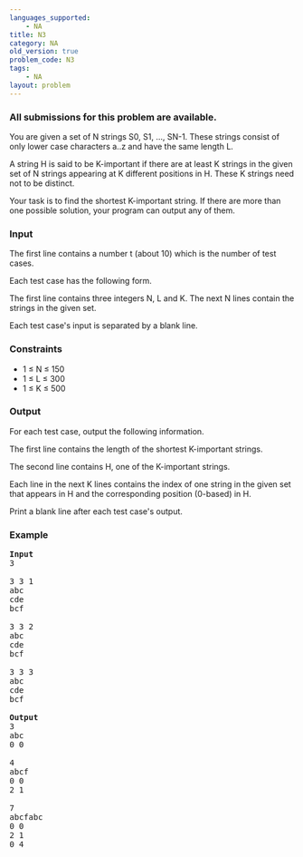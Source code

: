 ```yaml
---
languages_supported:
    - NA
title: N3
category: NA
old_version: true
problem_code: N3
tags:
    - NA
layout: problem
---
```

###  All submissions for this problem are available. 

You are given a set of N strings S0, S1, …, SN-1. These strings consist of only lower case characters a..z and have the same length L.

A string H is said to be K-important if there are at least K strings in the given set of N strings appearing at K different positions in H. These K strings need not to be distinct.

Your task is to find the shortest K-important string. If there are more than one possible solution, your program can output any of them.

### Input

The first line contains a number t (about 10) which is the number of test cases.

Each test case has the following form.

The first line contains three integers N, L and K. The next N lines contain the strings in the given set.

Each test case's input is separated by a blank line.

### Constraints

- 1 ≤ N ≤ 150
- 1 ≤ L ≤ 300
- 1 ≤ K ≤ 500

### Output

For each test case, output the following information.

The first line contains the length of the shortest K-important strings.

The second line contains H, one of the K-important strings.

Each line in the next K lines contains the index of one string in the given set that appears in H and the corresponding position (0-based) in H.

Print a blank line after each test case's output.

### Example

<pre>
<b>Input</b>
3

3 3 1
abc
cde
bcf

3 3 2
abc
cde
bcf

3 3 3
abc
cde
bcf

<b>Output</b>
3
abc
0 0

4
abcf
0 0
2 1

7
abcfabc
0 0
2 1
0 4
</pre>